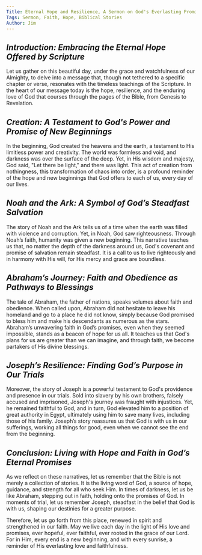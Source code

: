 ```yaml
---
Title: Eternal Hope and Resilience, A Sermon on God's Everlasting Promises
Tags: Sermon, Faith, Hope, Biblical Stories
Author: Jim
---
```


## *Introduction: Embracing the Eternal Hope Offered by Scripture*

Let us gather on this beautiful day, under the grace and watchfulness of our Almighty, to delve into a message that, though not tethered to a specific chapter or verse, resonates with the timeless teachings of the Scripture. In the heart of our message today is the hope, resilience, and the enduring love of God that courses through the pages of the Bible, from Genesis to Revelation.

## *Creation: A Testament to God's Power and Promise of New Beginnings*

In the beginning, God created the heavens and the earth, a testament to His limitless power and creativity. The world was formless and void, and darkness was over the surface of the deep. Yet, in His wisdom and majesty, God said, "Let there be light," and there was light. This act of creation from nothingness, this transformation of chaos into order, is a profound reminder of the hope and new beginnings that God offers to each of us, every day of our lives.

## *Noah and the Ark: A Symbol of God’s Steadfast Salvation*

The story of Noah and the Ark tells us of a time when the earth was filled with violence and corruption. Yet, in Noah, God saw righteousness. Through Noah’s faith, humanity was given a new beginning. This narrative teaches us that, no matter the depth of the darkness around us, God's covenant and promise of salvation remain steadfast. It is a call to us to live righteously and in harmony with His will, for His mercy and grace are boundless.

## *Abraham’s Journey: Faith and Obedience as Pathways to Blessings*

The tale of Abraham, the father of nations, speaks volumes about faith and obedience. When called upon, Abraham did not hesitate to leave his homeland and go to a place he did not know, simply because God promised to bless him and make his descendants as numerous as the stars. Abraham’s unwavering faith in God’s promises, even when they seemed impossible, stands as a beacon of hope for us all. It teaches us that God's plans for us are greater than we can imagine, and through faith, we become partakers of His divine blessings.

## *Joseph’s Resilience: Finding God’s Purpose in Our Trials*

Moreover, the story of Joseph is a powerful testament to God's providence and presence in our trials. Sold into slavery by his own brothers, falsely accused and imprisoned, Joseph's journey was fraught with injustices. Yet, he remained faithful to God, and in turn, God elevated him to a position of great authority in Egypt, ultimately using him to save many lives, including those of his family. Joseph’s story reassures us that God is with us in our sufferings, working all things for good, even when we cannot see the end from the beginning.

## *Conclusion: Living with Hope and Faith in God’s Eternal Promises*

As we reflect on these narratives, let us remember that the Bible is not merely a collection of stories. It is the living word of God, a source of hope, guidance, and strength for all who seek Him. In times of darkness, let us be like Abraham, stepping out in faith, holding onto the promises of God. In moments of trial, let us remember Joseph, steadfast in the belief that God is with us, shaping our destinies for a greater purpose.

Therefore, let us go forth from this place, renewed in spirit and strengthened in our faith. May we live each day in the light of His love and promises, ever hopeful, ever faithful, ever rooted in the grace of our Lord. For in Him, every end is a new beginning, and with every sunrise, a reminder of His everlasting love and faithfulness.
